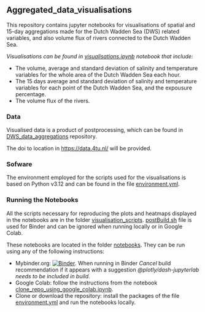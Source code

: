 ## Aggregated_data_visualisations
This repository contains jupyter notebooks for visualisations of spatial and 15-day aggregations made for the Dutch Wadden Sea (DWS) related variables, and also volume flux of rivers connected to the Dutch Wadden Sea.

*Visualisations can be found in [visualisations.ipynb](https://github.com/LOCO-EX/Aggregated_data_visualisations/blob/main/notebooks/visualisations.ipynb) notebook that include:*
- The volume, average and standard deviation of salinity and temperature variables for the whole area of the Dutch Wadden Sea each hour.
- The 15 days average and standard deviation of salinity and temperature variables for each point of the Dutch Wadden Sea, and the expousure percentage.
- The volume flux of the rivers.

### Data

Visualised data is a product of postprocessing, which can be found in [DWS_data_aggregations](https://github.com/LOCO-EX/DWS_data_aggregations) repository.

The doi to location in https://data.4tu.nl/ will be provided.

### Sofware
The environment employed for the scripts used for the visualisations is based on Python v3.12 and can be found in the file [environment.yml](https://github.com/LOCO-EX/Aggregated_data_visualisations/blob/main/environment.yml).


### Running the Notebooks
All the scripts necessary for reproducing the plots and heatmaps displayed in the notebooks are in the folder [visualisation_scripts](https://github.com/LOCO-EX/Aggregated_data_visualisations/tree/main/visualisation_scripts). [postBuild.sh](https://github.com/LOCO-EX/Aggregated_data_visualisations/blob/main/postBuild.sh) file is used for Binder and can be ignored when running locally or in Google Colab.

These notebooks are located in the folder [notebooks](https://github.com/LOCO-EX/Aggregated_data_visualisations/tree/main/notebooks). They can be run using any of the following instructions:
- Mybinder.org: [![Binder](https://mybinder.org/badge_logo.svg)](https://mybinder.org/v2/gh/LOCO-EX/Aggregated_data_visualisations/main). When running in Binder *Cancel* build recommendation if it appears with a suggestion *@plotly/dash-jupyterlab needs to be included in build*.
- Google Colab: follow the instructions from the notebook [clone_repo_using_google_colab.ipynb](https://github.com/LOCO-EX/Aggregated_data_visualisations/blob/main/clone_repo_using_google_colab.ipynb).
- Clone or download the repository: install the packages of the file [environment.yml](https://github.com/LOCO-EX/Aggregated_data_visualisations/blob/main/environment.yml) and run the notebooks locally.
